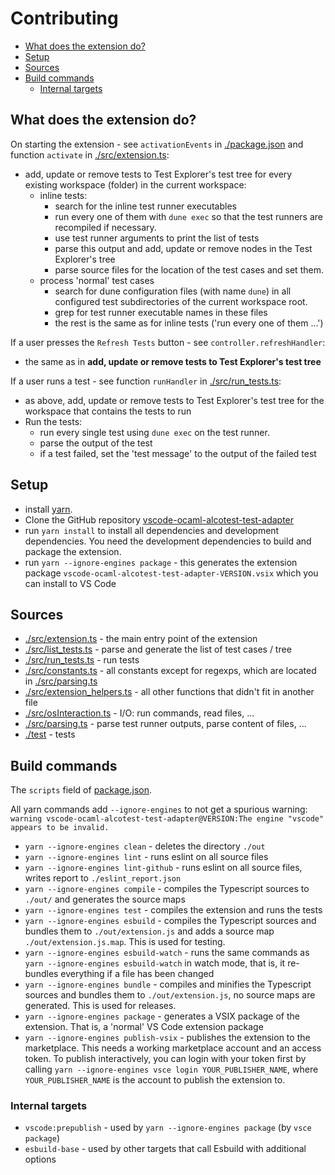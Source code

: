 # Contributing

- [What does the extension do?](#what-does-the-extension-do)
- [Setup](#setup)
- [Sources](#sources)
- [Build commands](#build-commands)
  - [Internal targets](#internal-targets)

## What does the extension do?

On starting the extension - see `activationEvents` in [./package.json](./package.json) and function `activate` in [./src/extension.ts](./src/extension.ts):

- add, update or remove tests to Test Explorer's test tree for every existing workspace (folder) in the current workspace:
  - inline tests:
    - search for the inline test runner executables
    - run every one of them with `dune exec` so that the test runners are recompiled if necessary.
    - use test runner arguments to print the list of tests
    - parse this output and add, update or remove nodes in the Test Explorer's tree
    - parse source files for the location of the test cases and set them.
  - process 'normal' test cases
    - search for dune configuration files (with name `dune`) in all configured test subdirectories of the current workspace root.
    - grep for test runner executable names in these files
    - the rest is the same as for inline tests ('run every one of them ...')

If a user presses the `Refresh Tests` button - see `controller.refreshHandler`:

- the same as in **add, update or remove tests to Test Explorer's test tree**

If a user runs a test - see function `runHandler` in [./src/run_tests.ts](./src/run_tests.ts):

- as above, add, update or remove tests to Test Explorer's test tree for the workspace that contains the tests to run
- Run the tests:
  - run every single test using `dune exec` on the test runner.
  - parse the output of the test
  - if a test failed, set the 'test message' to the output of the failed test

## Setup

- install [yarn](https://yarnpkg.com/getting-started/install).
- Clone the GitHub repository [vscode-ocaml-alcotest-test-adapter](https://github.com/Release-Candidate/vscode-ocaml-alcotest-test-adapter)
- run `yarn install` to install all dependencies and development dependencies. You need the development dependencies to build and package the extension.
- run `yarn --ignore-engines package` - this generates the extension package `vscode-ocaml-alcotest-test-adapter-VERSION.vsix` which you can install to VS Code

## Sources

- [./src/extension.ts](./src/extension.ts) - the main entry point of the extension
- [./src/list_tests.ts](./src/list_tests.ts) - parse and generate the list of test cases / tree
- [./src/run_tests.ts](./src/run_tests.ts) - run tests
- [./src/constants.ts](./src/constants.ts) - all constants except for regexps, which are located in [./src/parsing.ts](./src/parsing.ts)
- [./src/extension_helpers.ts](./src/extension_helpers.ts) - all other functions that didn't fit in another file
- [./src/osInteraction.ts](./src/osInteraction.ts) - I/O: run commands, read files, ...
- [./src/parsing.ts](./src/parsing.ts) - parse test runner outputs, parse content of files, ...
- [./test](./test) - tests

## Build commands

The `scripts` field of [package.json](package.json).

All yarn commands add `--ignore-engines` to not get a spurious warning:
`warning vscode-ocaml-alcotest-test-adapter@VERSION:The engine "vscode" appears to be invalid.`

- `yarn --ignore-engines clean` - deletes the directory `./out`
- `yarn --ignore-engines lint` - runs eslint on all source files
- `yarn --ignore-engines lint-github` - runs eslint on all source files, writes report to `./eslint_report.json`
- `yarn --ignore-engines compile` - compiles the Typescript sources to `./out/` and generates the source maps
- `yarn --ignore-engines test` - compiles the extension and runs the tests
- `yarn --ignore-engines esbuild` - compiles the Typescript sources and bundles them to `./out/extension.js` and adds a source map `./out/extension.js.map`. This is used for testing.
- `yarn --ignore-engines esbuild-watch` - runs the same commands as `yarn --ignore-engines esbuild-watch` in watch mode, that is, it re-bundles everything if a file has been changed
- `yarn --ignore-engines bundle` - compiles and minifies the Typescript sources and bundles them to `./out/extension.js`, no source maps are generated. This is used for releases.
- `yarn --ignore-engines package` - generates a VSIX package of the extension. That is, a 'normal' VS Code extension package
- `yarn --ignore-engines publish-vsix` - publishes the extension to the marketplace. This needs a working marketplace account and an access token. To publish interactively, you can login with your token first by calling `yarn --ignore-engines vsce login YOUR_PUBLISHER_NAME`, where `YOUR_PUBLISHER_NAME` is the account to publish the extension to.

### Internal targets

- `vscode:prepublish` - used by `yarn --ignore-engines package` (by `vsce package`)
- `esbuild-base` - used by other targets that call Esbuild with additional options
